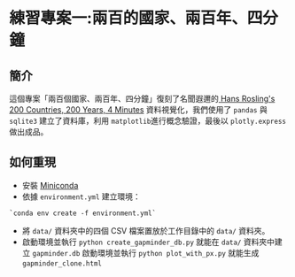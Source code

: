 # 練習專案一:兩百的國家、兩百年、四分鐘

## 簡介
這個專案「兩百個國家、兩百年、四分鐘」復刻了名聞遐邇的[ Hans Rosling's 200 Countries, 200 Years, 4 Minutes](https://www.youtube.com/watch?v=jbkSRLYSojo) 資料視覺化，我們使用了 `pandas` 與 `sqlite3` 建立了資料庫，利用 `matplotlib`進行概念驗證，最後以 `plotly.express` 做出成品。
## 如何重現
- 安裝 [Miniconda](https://docs.anaconda.com/miniconda/)
- 依據 `environment.yml` 建立環境：

``` shell
`conda env create -f environment.yml`
```
- 將 `data/` 資料夾中的四個 CSV 檔案置放於工作目錄中的 `data/` 資料夾。
- 啟動環境並執行 `python create_gapminder_db.py` 就能在 `data/` 資料夾中建立 `gapminder.db`
啟動環境並執行 `python plot_with_px.py` 就能生成 `gapminder_clone.html`
